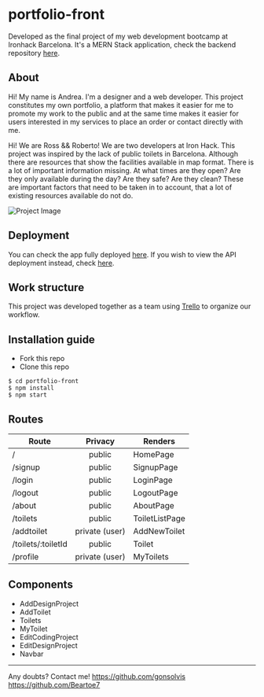 # portfolio-front

Developed as the final project of my web development bootcamp at Ironhack Barcelona. It's a MERN Stack application, check the backend repository [here](??????).

## About
Hi! My name is Andrea. I'm a designer and a web developer. This project constitutes my own portfolio, a platform that makes it easier for me to promote my work to the public and at the same time makes it easier for users interested in my services to place an order or contact directly with me.  

Hi! We are Ross && Roberto! We are two developers at Iron Hack. This project was inspired by the lack of public toilets in Barcelona.  Although there are resources that show the facilities available in map format. There is a lot of important information missing. At what times are they open? Are they only available during the day? Are they safe? Are they clean? These are important factors that need to be taken in to account, that a lot of existing resources available do not do.   

![Project Image](https://cdn-icons-png.flaticon.com/512/194/194432.png "Project Image")

## Deployment
You can check the app fully deployed [here](???????). If you wish to view the API deployment instead, check [here](?????????).

## Work structure
This project was developed together as a team using [Trello](https://trello.com/home) to organize our workflow.

## Installation guide
- Fork this repo
- Clone this repo 

```shell
$ cd portfolio-front
$ npm install
$ npm start
```

## Routes
| Route                | Privacy         | Renders                  |
| -------------------- | :-------------: | ------------------------ |
| /                        | public               | HomePage                 |
| /signup             | public          | SignupPage               |
| /login                | public          | LoginPage                |
| /logout              | public          | LogoutPage                |
| /about               | public          | AboutPage               |
| /toilets              | public           | ToiletListPage    |
| /addtoilet          | private (user)      | AddNewToilet    |
| /toilets/:toiletId | public          | Toilet |
| /profile             | private (user)  | MyToilets|

## Components
- AddDesignProject
- AddToilet
- Toilets
- MyToilet
- EditCodingProject
- EditDesignProject
- Navbar

---

Any doubts? Contact me!
https://github.com/gonsolvis
https://github.com/Beartoe7
